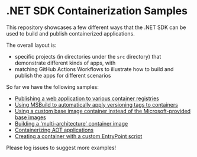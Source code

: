 # .NET SDK Containerization Samples

This repository showcases a few different ways that the .NET SDK can be used to build and publish containerized applications. 

The overall layout is: 

* specific projects (in directories under the `src` directory) that demonstrate different kinds of apps, with
* matching GitHub Actions Workflows to illustrate how to build and publish the apps for different scenarios

So far we have the following samples:

* [Publishing a web application to various container registries](./src/sdk-container-demo/)
* [Using MSBuild to automatically apply versioning tags to containers](./src/msbuild-versioning-sample/)
* [Using a custom base image container instead of the Microsoft-provided base images](./src/custom-base-image/)
* [Building a 'multi-architecture' container image](./src/multi-arch-sample/)
* [Containerizing AOT applications](./src/aot-sample/)
* [Creating a container with a custom EntryPoint script](./src/custom-entrypoint/)

Please log issues to suggest more examples!
